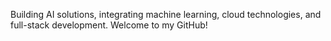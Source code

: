 Building AI solutions, integrating machine learning, cloud technologies, and full-stack development. Welcome to my GitHub!



